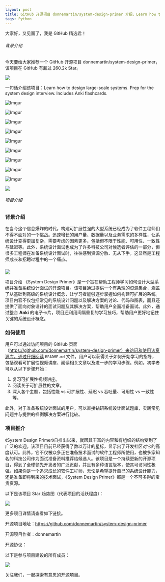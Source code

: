 ```yaml
---
layout: post
title: GitHub 开源项目 donnemartin/system-design-primer 介绍，Learn how to design large-scale systems. Prep for the system design interview.  Includes Anki flashcards.
tags: Python
---
```


大家好，又见面了，我是 GitHub 精选君！

###### 背景介绍

今天要给大家推荐一个 GitHub 开源项目 donnemartin/system-design-primer，该项目在 GitHub 有超过 260.2k Star。

![](https://stats.deeptrain.net/repo/donnemartin/system-design-primer/?theme=light)

一句话介绍该项目：Learn how to design large-scale systems. Prep for the system design interview.  Includes Anki flashcards.




![Imgur](https://raw.githubusercontent.com/donnemartin/system-design-primer/master/images/OfVllex.png)

![Imgur](https://raw.githubusercontent.com/donnemartin/system-design-primer/master/images/4edXG0T.png)

![Imgur](https://raw.githubusercontent.com/donnemartin/system-design-primer/master/https://raw.githubusercontent.com/donnemartin/system-design-primer/master/images/jrUBAF7.png)

![Imgur](https://raw.githubusercontent.com/donnemartin/system-design-primer/master/images/bWxPtQA.png)

![Imgur](https://raw.githubusercontent.com/donnemartin/system-design-primer/master/images/V5q57vU.png)

![Imgur](https://raw.githubusercontent.com/donnemartin/system-design-primer/master/images/cdCv5g7.png)

![Imgur](https://raw.githubusercontent.com/donnemartin/system-design-primer/master/images/4j99mhe.png)

![Imgur](https://raw.githubusercontent.com/donnemartin/system-design-primer/master/images/MzExP06.png)

![Imgur](https://raw.githubusercontent.com/donnemartin/system-design-primer/master/https://raw.githubusercontent.com/donnemartin/system-design-primer/master/images/jj3A5N8.png)

![](https://camo.githubusercontent.com/77f72259e1eb58596b564d1ad823af1853bc60a3/687474703a2f2f692e696d6775722e636f6d2f6b307431652e706e67)


###### 项目介绍

### 背景介绍
在当今这个信息爆炸的时代，构建可扩展性强的大型系统已经成为了软件工程师们不得不面对的一个挑战。迅速增长的用户量、数据量以及业务需求的多样性，让系统设计变得更加复杂，需要考虑的因素更多，包括但不限于性能、可用性、一致性与延迟等。此外，系统设计面试也成为了许多科技公司对候选者评估的一部分，但很多工程师在准备系统设计面试时，往往感到资源分散、无从下手，这显然是工程师成长和招聘过程中的一个痛点。

### 

![](https://raw.githubusercontent.com/ZhuPeng/pic/master/mac/compress_tmp-9b3cec1ea905ffebc51adfe2b26e8474.png)

项目介绍
《System Design Primer》是一个旨在帮助工程师学习如何设计大型系统并准备系统设计面试的开源项目。该项目通过提供一个有条理的资源集合，涵盖了从基础到高级的系统设计概念，让学习者能够逐步掌握如何构建可扩展的系统。项目内容不仅包括常见的系统设计问题以及解决方案的讨论、代码和图表，而且还提供了面向对象设计的面试问题及其解决方案，帮助用户全面准备面试。此外，通过整合 **Anki** 的电子卡片，项目还利用间隔重复的学习技巧，帮助用户更好地记住关键的系统设计概念。

### 如何使用
用户可以通过访问项目的 GitHub 页面（https://github.com/donnemartin/system-design-primer）来访问和使用该资源库。通过仔细阅读 `README.md` 文件，用户可以获得关于如何开始学习的指导，包括观看可扩展性视频讲座、阅读相关文章以及进一步的学习步骤。例如，初学者可以从以下步骤开始：

1. 复习可扩展性视频讲座。
2. 阅读关于可扩展性的文章。
3. 深入各个主题，包括性能 vs 可扩展性、延迟 vs 吞吐量、可用性 vs 一致性等。

此外，对于准备系统设计面试的用户，可以直接钻研系统设计面试题库，实践常见问题并与提供的样例解决方案进行比较。

### 项目推介
《System Design Primer》自推出以来，就因其丰富的内容和有组织的结构受到了广泛的欢迎。该项目目前已经获得了数以万计的星标，显示出了开发社区对它的高度认可。此外，它不仅被众多正在准备技术面试的软件工程师所使用，也被多家知名的科技公司作为面试准备资料推荐给候选人。该项目是一个持续更新的开源项目，得到了全球领先开发者的广泛贡献，并且有多种语言版本，使其可访问性极强。如果你是一个追求成长的软件工程师，无论是希望提升自己的系统设计能力，还是准备即将到来的技术面试，《System Design Primer》都是一个不可多得的宝贵资源。

以下是该项目 Star 趋势图（代表项目的活跃程度）：

![](https://api.star-history.com/svg?repos=donnemartin/system-design-primer&type=Timeline)

更多项目详情请查看如下链接。

开源项目地址：https://github.com/donnemartin/system-design-primer 

开源项目作者：donnemartin

开源协议：

以下是参与项目建设的所有成员：

![](https://contrib.rocks/image?repo=donnemartin/system-design-primer)

关注我们，一起探索有意思的开源项目。

